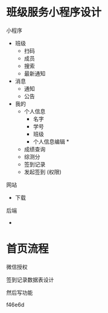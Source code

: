 # 班级服务小程序设计





小程序

* 班级
    * 扫码
    * 成员
    * 搜索
    * 最新通知
* 消息
    * 通知
    * 公告
* 我的
    * 个人信息
        * 名字
        * 学号
        * 班级
        * 个人信息编辑
            * 
    * 成绩查询
    * 综测分
    * 签到记录
    * 发起签到 (权限)

网站

* 下载

后端

* 





# 首页流程



微信授权







签到记录数据表设计

然后写功能



f46e6d

